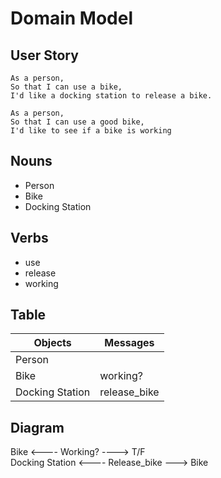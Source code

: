 # Domain Model

## User Story
````````
As a person,
So that I can use a bike,
I'd like a docking station to release a bike.

As a person,
So that I can use a good bike,
I'd like to see if a bike is working
````````
## Nouns
- Person
- Bike
- Docking Station

## Verbs
- use
- release
- working


## Table

| Objects      | Messages |
| ----------   | -------- |
| Person       |          |
| Bike         | working? |
| Docking Station | release_bike |


## Diagram

Bike <---- Working? ----> T/F <br>
Docking Station <---- Release_bike ---> Bike

